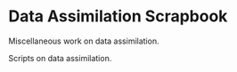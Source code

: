 # Data Assimilation Scrapbook

Miscellaneous work on data assimilation.

Scripts on data assimilation.
